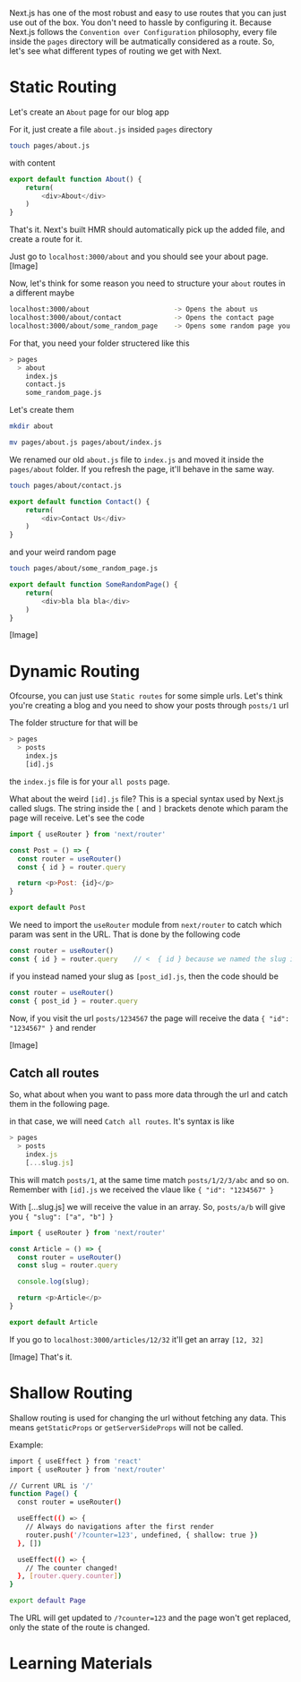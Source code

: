 Next.js has one of the most robust and easy to use routes that you can just use out of the box. You don't need to hassle by configuring it.
Because Next.js follows the `Convention over Configuration` philosophy, every file inside the `pages` directory will be autmatically considered as a route. 
So, let's see what different types of routing we get with Next.

# Static Routing
Let's create an `About` page for our blog app


For it, just create a file `about.js` insided `pages` directory

```sh
touch pages/about.js
```

with content

```js
export default function About() {
    return(
        <div>About</div>
    )
}
```

That's it. Next's built HMR should automatically pick up the added file, and create a route for it.

Just go to `localhost:3000/about` and you should see your about page.
[Image]

Now, let's think for some reason you need to structure your `about` routes in a different
maybe
```sh
localhost:3000/about                     -> Opens the about us
localhost:3000/about/contact             -> Opens the contact page
localhost:3000/about/some_random_page    -> Opens some random page you need to show
```

For that, you need your folder structered like this

```sh
> pages
  > about
    index.js
    contact.js
    some_random_page.js
```

Let's create them

```sh
mkdir about

mv pages/about.js pages/about/index.js
```
We renamed our old `about.js` file to `index.js` and moved it inside the `pages/about` folder.
If you refresh the page, it'll behave in the same way.

```sh
touch pages/about/contact.js
```

```js
export default function Contact() {
    return(
        <div>Contact Us</div>
    )
}
```

and your weird random page

```sh
touch pages/about/some_random_page.js
```

```js
export default function SomeRandomPage() {
    return(
        <div>bla bla bla</div>
    )
}
```

[Image]

# Dynamic Routing
Ofcourse, you can just use `Static routes` for some simple urls.
Let's think you're creating a blog and you need to show your posts through `posts/1` url

The folder structure for that will be

```sh
> pages
  > posts
    index.js
    [id].js
```

the `index.js` file is for your `all posts` page.

What about the weird `[id].js` file? 
This is a special syntax used by Next.js called slugs. The string inside the `[` and `]` brackets denote which param the page will receive.
Let's see the code

```js
import { useRouter } from 'next/router'

const Post = () => {
  const router = useRouter()
  const { id } = router.query

  return <p>Post: {id}</p>
}

export default Post
```

We need to import the `useRouter` module from `next/router` to catch which param was sent in the URL.
That is done by the following code

```js
const router = useRouter()
const { id } = router.query    // <  { id } because we named the slug in filename as [id].js
```

if you instead named your slug as `[post_id].js`, then the code should be
```js
const router = useRouter()
const { post_id } = router.query
```

Now, if you visit the url `posts/1234567` the page will receive the data `{ "id": "1234567" }` and render

[Image]

## Catch all routes
So, what about when you want to pass more data through the url and catch them in the following page.

in that case, we will need `Catch all routes`. It's syntax is like

```js
> pages
  > posts
    index.js
    [...slug.js]
```

This will match `posts/1`, at the same time match `posts/1/2/3/abc` and so on.
Remember with `[id].js` we received the vlaue like `{ "id": "1234567" }`

With [...slug.js] we will receive the value in an array.
So, `posts/a/b` will give you `{ "slug": ["a", "b"] }`

```js
import { useRouter } from 'next/router'

const Article = () => {
  const router = useRouter()
  const slug = router.query

  console.log(slug);

  return <p>Article</p>
}

export default Article
```

If you go to `localhost:3000/articles/12/32` it'll get an array `[12, 32]`

[Image]
That's it.


# Shallow Routing
Shallow routing is used for changing the url without fetching any data.
This means `getStaticProps` or `getServerSideProps` will not be called.

Example:
```sh
import { useEffect } from 'react'
import { useRouter } from 'next/router'

// Current URL is '/'
function Page() {
  const router = useRouter()

  useEffect(() => {
    // Always do navigations after the first render
    router.push('/?counter=123', undefined, { shallow: true })
  }, [])

  useEffect(() => {
    // The counter changed!
  }, [router.query.counter])
}

export default Page
```

The URL will get updated to `/?counter=123` and the page won't get replaced, only the state of the route is changed.

# Learning Materials